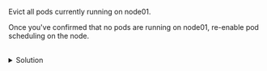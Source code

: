 Evict all pods currently running on node01.

Once you've confirmed that no pods are running on node01, re-enable pod scheduling on the node.

<br>
<details><summary>Solution</summary>
<br>

```bash
# evict the pods that are running on node01
kubectl drain node01 --ignore-daemonsets

# verify that there are no pods running on node01
kubectl get pods -o wide | grep node01

# mark the node scheduleable once again
kubectl uncordon node01


```{{exec}}